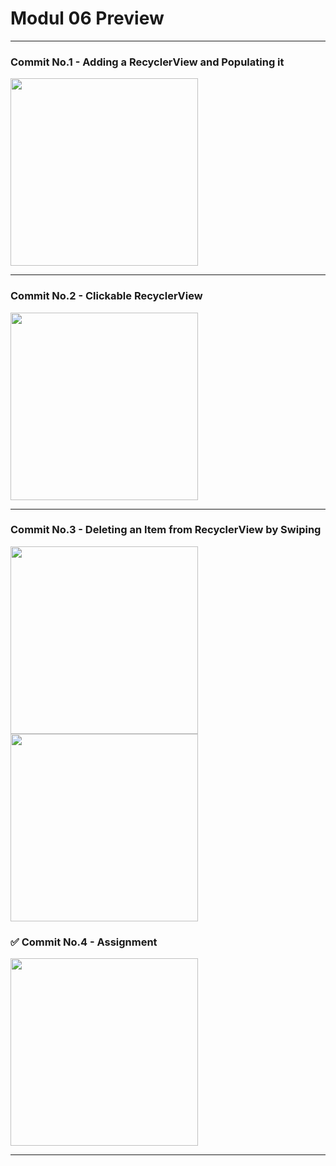 # Modul 06 Preview

---

### Commit No.1 - Adding a RecyclerView and Populating it
<img src="https://github.com/user-attachments/assets/a05fa0d5-aa49-4e0d-8cd7-5a98ba0bb2a9" width="300"/>

---

### Commit No.2 - Clickable RecyclerView
<img src="https://github.com/user-attachments/assets/90544f0a-cafd-4e6b-b602-6025c63ba5fa" width="300"/>

---

###  Commit No.3 - Deleting an Item from RecyclerView by Swiping
<p>
  <img src="https://github.com/user-attachments/assets/c1307641-94db-4a86-95cc-a988558cb679" width="300"/>
  <img src="https://github.com/user-attachments/assets/c610457d-b058-4f52-b038-8ca59d7bea9d" width="300"/>
</p>

### ✅ Commit No.4 - Assignment
<img src="https://github.com/user-attachments/assets/ff416551-73e5-494c-a4e7-8f6e77c7d1ce" width="300"/>

---

